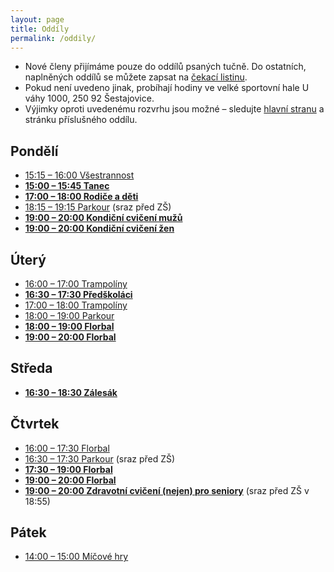 ```yaml
---
layout: page
title: Oddíly
permalink: /oddily/
---
```


* Nové členy přijímáme pouze do oddílů psaných tučně. Do ostatních, naplněných oddílů se můžete zapsat na [čekací listinu](https://airtable.com/shrzAyG9Wxxlfq6jg).
* Pokud není uvedeno jinak, probíhají hodiny ve velké sportovní hale U váhy 1000, 250 92 Šestajovice.
* Výjimky oproti uvedenému rozvrhu jsou možné – sledujte [hlavní stranu]({{relative}}/) a stránku příslušného oddílu.

## Pondělí

* [15:15 – 16:00 Všestrannost]({{relative}}/oddily/vsestrannost)
* [**15:00 – 15:45 Tanec**]({{relative}}/oddily/tanec)
* [**17:00 – 18:00 Rodiče a děti**]({{relative}}/oddily/rodice-a-deti)
* [18:15 – 19:15 Parkour]({{relative}}/oddily/parkour) (sraz před ZŠ)
* [**19:00 – 20:00 Kondiční cvičení mužů**]({{relative}}/oddily/muzi)
* [**19:00 – 20:00 Kondiční cvičení žen**]({{relative}}/oddily/zeny)

## Úterý

* [16:00 – 17:00 Trampolíny]({{relative}}/oddily/trampoliny)
* [**16:30 – 17:30 Předškoláci**]({{relative}}/oddily/predskolaci)
* [17:00 – 18:00 Trampolíny]({{relative}}/oddily/trampoliny)
* [18:00 – 19:00 Parkour]({{relative}}/oddily/parkour)
* [**18:00 – 19:00 Florbal**]({{relative}}/oddily/florbal)
* [**19:00 – 20:00 Florbal**]({{relative}}/oddily/florbal)

## Středa

* [**16:30 – 18:30 Zálesák**]({{relative}}/oddily/zalesak)

## Čtvrtek

* [16:00 – 17:30 Florbal]({{relative}}/oddily/florbal)
* [16:30 – 17:30 Parkour]({{relative}}/oddily/parkour) (sraz před ZŠ)
* [**17:30 – 19:00 Florbal**]({{relative}}/oddily/florbal)
* [**19:00 – 20:00 Florbal**]({{relative}}/oddily/florbal)
* [**19:00 – 20:00 Zdravotní cvičení (nejen) pro seniory**]({{relative}}/oddily/zdravotni) (sraz před ZŠ v 18:55)

## Pátek

* [14:00 – 15:00 Míčové hry]({{relative}}/oddily/micovky)
